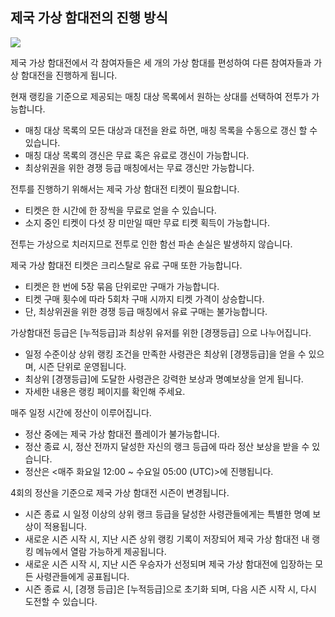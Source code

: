 ## 제국 가상 함대전의 진행 방식

![](https://astrokings.s3.ap-northeast-2.amazonaws.com/html/img/help/1500_01.jpg)

제국 가상 함대전에서 각 참여자들은 세 개의 가상 함대를 편성하여 다른 참여자들과 가상 함대전을 진행하게 됩니다.<br>

현재 랭킹을 기준으로 제공되는 매칭 대상 목록에서 원하는 상대를 선택하여 전투가 가능합니다.
 - 매칭 대상 목록의 모든 대상과 대전을 완료 하면, 매칭 목록을 수동으로 갱신 할 수 있습니다. 
 - 매칭 대상 목록의 갱신은 무료 혹은 유료로 갱신이 가능합니다. 
 - 최상위권을 위한 경쟁 등급 매칭에서는 무료 갱신만 가능합니다.<br>

전투를 진행하기 위해서는 제국 가상 함대전 티켓이 필요합니다.
 - 티켓은 한 시간에 한 장씩을 무료로 얻을 수 있습니다.
 - 소지 중인 티켓이 다섯 장 미만일 때만 무료 티켓 획득이 가능합니다.<br>

전투는 가상으로 치러지므로 전투로 인한 함선 파손 손실은 발생하지 않습니다.<br>

제국 가상 함대전 티켓은 크리스탈로 유료 구매 또한 가능합니다.
 - 티켓은 한 번에 5장 묶음 단위로만 구매가 가능합니다.
 - 티켓 구매 횟수에 따라 5회차 구매 시까지 티켓 가격이 상승합니다.
 - 단, 최상위권을 위한 경쟁 등급 매칭에서 유료 구매는 불가능합니다.<br>
 
가상함대전 등급은 [누적등급]과 최상위 유저를 위한 [경쟁등급] 으로 나누어집니다.
 - 일정 수준이상 상위 랭킹 조건을 만족한 사령관은 최상위 [경쟁등급]을 얻을 수 있으며, 시즌 단위로 운영됩니다.
 - 최상위 [경쟁등급]에 도달한 사령관은 강력한 보상과 명예보상을 얻게 됩니다. 
 - 자세한 내용은 랭킹 페이지를 확인해 주세요.<br>

매주 일정 시간에 정산이 이루어집니다.
 - 정산 중에는 제국 가상 함대전 플레이가 불가능합니다.
 - 정산 종료 시, 정산 전까지 달성한 자신의 랭크 등급에 따라 정산 보상을 받을 수 있습니다.
 - 정산은 <매주 화요일 12:00 ~ 수요일 05:00 (UTC)>에 진행됩니다.<br>

4회의 정산을 기준으로 제국 가상 함대전 시즌이 변경됩니다.
 - 시즌 종료 시 일정 이상의 상위 랭크 등급을 달성한 사령관들에게는 특별한 명예 보상이 적용됩니다.
 - 새로운 시즌 시작 시, 지난 시즌 상위 랭킹 기록이 저장되어 제국 가상 함대전 내 랭킹 메뉴에서 열람 가능하게 제공됩니다.
 - 새로운 시즌 시작 시, 지난 시즌 우승자가 선정되며 제국 가상 함대전에 입장하는 모든 사령관들에게 공표됩니다.
 - 시즌 종료 시, [경쟁 등급]은 [누적등급]으로 초기화 되며, 다음 시즌 시작 시, 다시 도전할 수 있습니다.